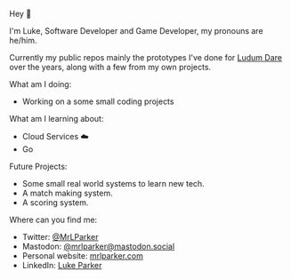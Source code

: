 Hey 👋

I'm Luke, Software Developer and Game Developer, my pronouns are he/him.

Currently my public repos mainly the prototypes I've done for [Ludum Dare](https://ldjam.com) over the years, along with a few from my own projects.

What am I doing:
- Working on a some small coding projects

What am I learning about:

- Cloud Services ☁️
- Go

Future Projects:

- Some small real world systems to learn new tech.
- A match making system.
- A scoring system.

Where can you find me:

- Twitter: [@MrLParker](https://twitter.com/mrlparker)
- Mastodon: [@mrlparker@mastodon.social](https://mastodon.social/web/accounts/238643)
- Personal website: [mrlparker.com](https://mrlparker.com)
- LinkedIn: [Luke Parker](https://www.linkedin.com/in/luke-parker-742b5a4a/)

<!--
**lparkermg/lparkermg** is a ✨ _special_ ✨ repository because its `README.md` (this file) appears on your GitHub profile.

Here are some ideas to get you started:

- 🔭 I’m currently working on ...
- 🌱 I’m currently learning ...
- 👯 I’m looking to collaborate on ...
- 🤔 I’m looking for help with ...
- 💬 Ask me about ...
- 📫 How to reach me: ...
- 😄 Pronouns: ...
- ⚡ Fun fact: ...
-->

